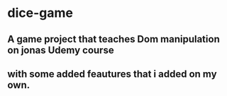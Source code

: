 # dice-game
## A game project that teaches Dom manipulation on jonas Udemy course
## with some added feautures that i added on my own.
